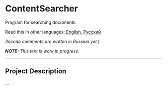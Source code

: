 # ContentSearcher

Program for searching documents.

Read this in other languages: [English](README.md), [Русский](README.ru.md)

_(Incode comments are written in Russian yet.)_

_**NOTE:** This text is work in progress._

---

## Project Description

...
